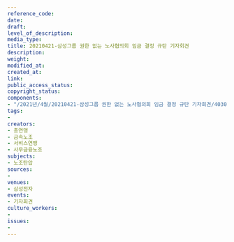 ```yaml
---
reference_code: 
date: 
draft: 
level_of_description: 
media_type: 
title: 20210421-삼성그룹 권한 없는 노사협의회 임금 결정 규탄 기자회견
description: 
weight: 
modified_at: 
created_at: 
link: 
public_access_status: 
copyright_status: 
components:
- "/2021년/4월/20210421-삼성그룹 권한 없는 노사협의회 임금 결정 규탄 기자회견/403015_55921_5954.jpg"
tags:
- 
creators:
- 총연맹
- 금속노조
- 서비스연맹
- 사무금융노조
subjects:
- 노조탄압
sources:
- 
venues:
- 삼성전자
events:
- 기자회견
culture_workers:
- 
issues:
- 
---
```

